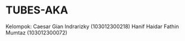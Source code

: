# TUBES-AKA
Kelompok: Caesar Gian Indrarizky (103012300218) Hanif Haidar Fathin Mumtaz (103012300072)
